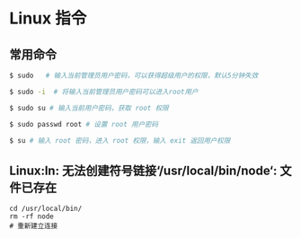 # Linux 指令

## 常用命令

```sh
$ sudo   # 输入当前管理员用户密码，可以获得超级用户的权限，默认5分钟失效

$ sudo -i  # 将输入当前管理员用户密码可以进入root用户

$ sudo su # 输入当前用户密码，获取 root 权限

$ sudo passwd root # 设置 root 用户密码

$ su # 输入 root 密码，进入 root 权限，输入 exit 返回用户权限

```
## Linux:ln: 无法创建符号链接‘/usr/local/bin/node‘: 文件已存在

```
cd /usr/local/bin/
rm -rf node
# 重新建立连接
```